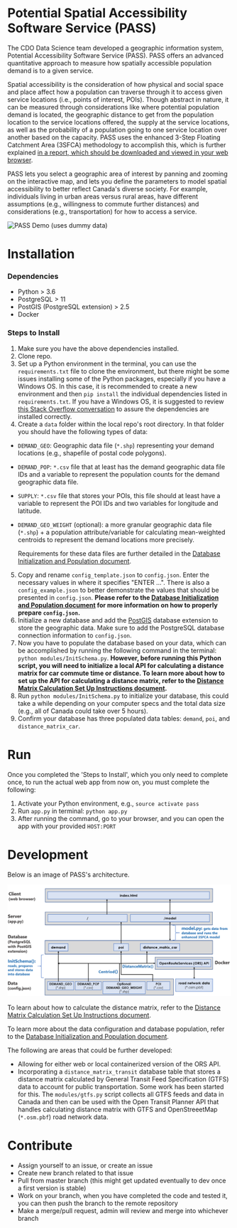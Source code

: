 # Potential Spatial Accessibility Software Service (PASS)

The CDO Data Science team developed a geographic information system, Potential Accessibility Software Service (PASS). PASS offers an advanced quantitative approach to measure how spatially accessible population demand is to a given service.

Spatial accessibility is the consideration of how physical and social space and place affect how a population can traverse through it to access given service locations (i.e., points of interest, POIs). Though abstract in nature, it can be measured through considerations like where potential population demand is located, the geographic distance to get from the population location to the service locations offered, the supply at the service locations, as well as the probability of a population going to one service location over another based on the capacity. PASS uses the enhanced 3-Step Floating Catchment Area (3SFCA) methodology to accomplish this, which is further explained [in a report, which should be downloaded and viewed in your web browser](https://dsd-esdc-edsc.github.io/pass/).

PASS lets you select a geographic area of interest by panning and zooming on the interactive map, and lets you define the parameters to model spatial accessibility to better reflect Canada's diverse society. For example, individuals living in urban areas versus rural areas, have different assumptions (e.g., willingness to commute further distances) and considerations (e.g., transportation) for how to access a service.

![PASS Demo (uses dummy data)](/docs/pass_v0.1.gif)

# Installation

### Dependencies

- Python > 3.6
- PostgreSQL > 11
- PostGIS (PostgreSQL extension) > 2.5
- Docker

### Steps to Install

1. Make sure you have the above dependencies installed.
2. Clone repo.
3. Set up a Python environment in the terminal, you can use the `requirements.txt` file to clone the environment, but there might be some issues installing some of the Python packages, especially if you have a Windows OS. In this case, it is recommended to create a new environment and then `pip install` the individual dependencies listed in `requirements.txt`. If you have a Windows OS, it is suggested to review [this Stack Overflow conversation](https://stackoverflow.com/questions/29222269/is-there-a-way-to-have-a-conditional-requirements-txt-file-for-my-python-applica) to assure the dependencies are installed correctly.
4. Create a `data` folder within the local repo's root directory. In that folder you should have the following types of data:

- `DEMAND_GEO`: Geographic data file (`*.shp`) representing your demand locations (e.g., shapefile of postal code polygons).
- `DEMAND_POP`: `*.csv` file that at least has the demand geographic data file IDs and a variable to represent the population counts for the demand geographic data file.
- `SUPPLY`: `*.csv` file that stores your POIs, this file should at least have a variable to represent the POI IDs and two variables for longitude and latitude.
- `DEMAND_GEO_WEIGHT` (optional): a more granular geographic data file (`*.shp`) + a population attribute/variable for calculating mean-weighted centroids to represent the demand locations more precisely.

  Requirements for these data files are further detailed in the [Database Initialization and Population document](docs/pass_config.md).

5. Copy and rename `config_template.json` to `config.json`. Enter the necessary values in where it specifies "ENTER ...". There is also a `config_example.json` to better demonstrate the values that should be presented in `config.json`. **Please refer to the [Database Initialization and Population document](docs/pass_config.md) for more information on how to properly prepare `config.json`.**
6. Initialize a new database and add the [PostGIS](https://postgis.net/) database extension to store the geographic data. Make sure to add the PostgreSQL database connection information to `config.json`.
7. Now you have to populate the database based on your data, which can be accomplished by running the following command in the terminal: `python modules/InitSchema.py`. **However, before running this Python script, you will need to initialize a local API for calculating a distance matrix for car commute time or distance. To learn more about how to set up the API for calculating a distance matrix, refer to the [Distance Matrix Calculation Set Up Instructions document](docs/pass_distance_matrix_api.md).**
8. Run `python modules/InitSchema.py` to initialize your database, this could take a while depending on your computer specs and the total data size (e.g., all of Canada could take over 5 hours).
9. Confirm your database has three populated data tables: `demand`, `poi`, and `distance_matrix_car`.

# Run

Once you completed the 'Steps to Install', which you only need to complete once, to run the actual web app from now on, you must complete the following:

1. Activate your Python environment, e.g., `source activate pass`
3. Run `app.py` in terminal: `python app.py`
4. After running the command, go to your browser, and you can open the app with your provided `HOST:PORT`

# Development

Below is an image of PASS's architecture.

![PASS Architecture](docs/pass_architecture.png)

To learn about how to calculate the distance matrix, refer to the [Distance Matrix Calculation Set Up Instructions document](docs/pass_distance_matrix_api.md).

To learn more about the data configuration and database population, refer to the [Database Initialization and Population document](docs/pass_config.md).

The following are areas that could be further developed:

- Allowing for either web or local containerized version of the ORS API.
- Incorporating a `distance_matrix_transit` database table that stores a distance matrix calculated by General Transit Feed Specification (GTFS) data to account for public transportation. Some work has been started for this. The `modules/gtfs.py` script collects all GTFS feeds and data in Canada and then can be used with the Open Transit Planner API that handles calculating distance matrix with GTFS and OpenStreeetMap (`*.osm.pbf`) road network data.

# Contribute

- Assign yourself to an issue, or create an issue
- Create new branch related to that issue
- Pull from master branch (this might get updated eventually to dev once a first version is stable)
- Work on your branch, when you have completed the code and tested it, you can then push the branch to the remote repository
- Make a merge/pull request, admin will review and merge into whichever branch
